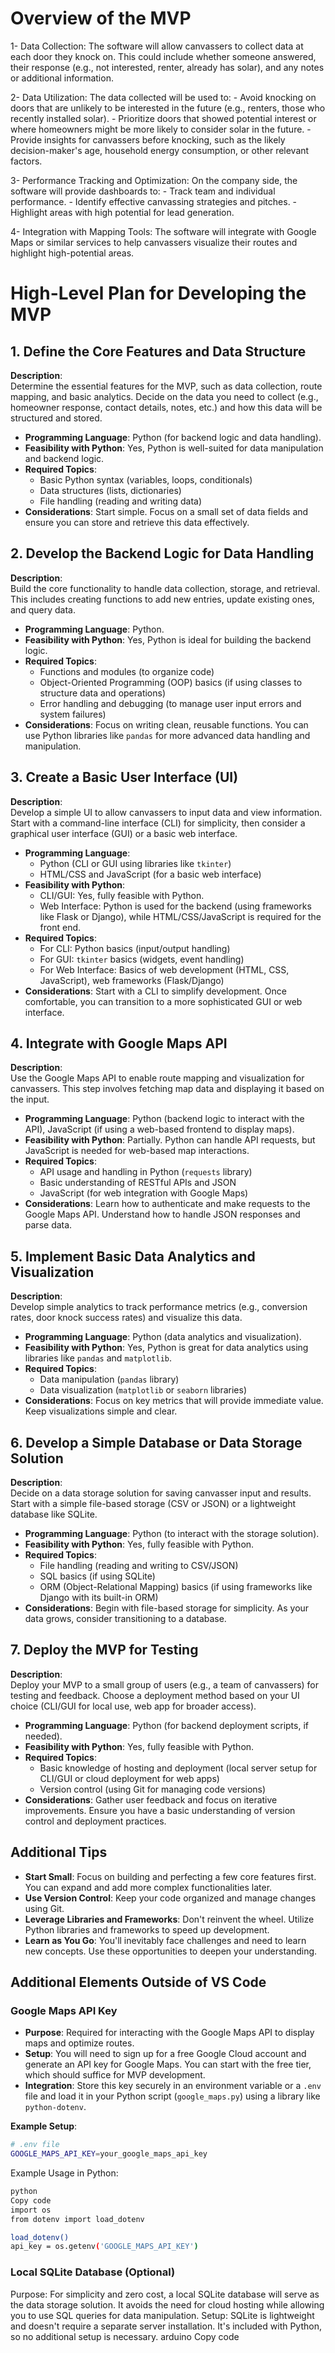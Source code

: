 # Overview of the MVP
1- Data Collection: The software will allow canvassers to collect data at each door they knock on. This could include whether someone answered, their response (e.g., not interested, renter, already has solar), and any notes or additional information.

2- Data Utilization: The data collected will be used to:
    - Avoid knocking on doors that are unlikely to be interested in the future (e.g., renters, those who recently installed solar).
    - Prioritize doors that showed potential interest or where homeowners might be more likely to consider solar in the future.
    - Provide insights for canvassers before knocking, such as the likely decision-maker's age, household energy consumption, or other relevant factors.

3- Performance Tracking and Optimization: On the company side, the software will provide dashboards to:
    - Track team and individual performance.
    - Identify effective canvassing strategies and pitches.
    - Highlight areas with high potential for lead generation.

4- Integration with Mapping Tools: The software will integrate with Google Maps or similar services to help canvassers visualize their routes and highlight high-potential areas.

# High-Level Plan for Developing the MVP

## 1. Define the Core Features and Data Structure

**Description**:  
Determine the essential features for the MVP, such as data collection, route mapping, and basic analytics. Decide on the data you need to collect (e.g., homeowner response, contact details, notes, etc.) and how this data will be structured and stored.

- **Programming Language**: Python (for backend logic and data handling).
- **Feasibility with Python**: Yes, Python is well-suited for data manipulation and backend logic.
- **Required Topics**:
  - Basic Python syntax (variables, loops, conditionals)
  - Data structures (lists, dictionaries)
  - File handling (reading and writing data)
- **Considerations**: Start simple. Focus on a small set of data fields and ensure you can store and retrieve this data effectively.

## 2. Develop the Backend Logic for Data Handling

**Description**:  
Build the core functionality to handle data collection, storage, and retrieval. This includes creating functions to add new entries, update existing ones, and query data.

- **Programming Language**: Python.
- **Feasibility with Python**: Yes, Python is ideal for building the backend logic.
- **Required Topics**:
  - Functions and modules (to organize code)
  - Object-Oriented Programming (OOP) basics (if using classes to structure data and operations)
  - Error handling and debugging (to manage user input errors and system failures)
- **Considerations**: Focus on writing clean, reusable functions. You can use Python libraries like `pandas` for more advanced data handling and manipulation.

## 3. Create a Basic User Interface (UI)

**Description**:  
Develop a simple UI to allow canvassers to input data and view information. Start with a command-line interface (CLI) for simplicity, then consider a graphical user interface (GUI) or a basic web interface.

- **Programming Language**:  
  - Python (CLI or GUI using libraries like `tkinter`)
  - HTML/CSS and JavaScript (for a basic web interface)
- **Feasibility with Python**:  
  - CLI/GUI: Yes, fully feasible with Python.
  - Web Interface: Python is used for the backend (using frameworks like Flask or Django), while HTML/CSS/JavaScript is required for the front end.
- **Required Topics**:
  - For CLI: Python basics (input/output handling)
  - For GUI: `tkinter` basics (widgets, event handling)
  - For Web Interface: Basics of web development (HTML, CSS, JavaScript), web frameworks (Flask/Django)
- **Considerations**: Start with a CLI to simplify development. Once comfortable, you can transition to a more sophisticated GUI or web interface.

## 4. Integrate with Google Maps API

**Description**:  
Use the Google Maps API to enable route mapping and visualization for canvassers. This step involves fetching map data and displaying it based on the input.

- **Programming Language**: Python (backend logic to interact with the API), JavaScript (if using a web-based frontend to display maps).
- **Feasibility with Python**: Partially. Python can handle API requests, but JavaScript is needed for web-based map interactions.
- **Required Topics**:
  - API usage and handling in Python (`requests` library)
  - Basic understanding of RESTful APIs and JSON
  - JavaScript (for web integration with Google Maps)
- **Considerations**: Learn how to authenticate and make requests to the Google Maps API. Understand how to handle JSON responses and parse data.

## 5. Implement Basic Data Analytics and Visualization

**Description**:  
Develop simple analytics to track performance metrics (e.g., conversion rates, door knock success rates) and visualize this data.

- **Programming Language**: Python (data analytics and visualization).
- **Feasibility with Python**: Yes, Python is great for data analytics using libraries like `pandas` and `matplotlib`.
- **Required Topics**:
  - Data manipulation (`pandas` library)
  - Data visualization (`matplotlib` or `seaborn` libraries)
- **Considerations**: Focus on key metrics that will provide immediate value. Keep visualizations simple and clear.

## 6. Develop a Simple Database or Data Storage Solution

**Description**:  
Decide on a data storage solution for saving canvasser input and results. Start with a simple file-based storage (CSV or JSON) or a lightweight database like SQLite.

- **Programming Language**: Python (to interact with the storage solution).
- **Feasibility with Python**: Yes, fully feasible with Python.
- **Required Topics**:
  - File handling (reading and writing to CSV/JSON)
  - SQL basics (if using SQLite)
  - ORM (Object-Relational Mapping) basics (if using frameworks like Django with its built-in ORM)
- **Considerations**: Begin with file-based storage for simplicity. As your data grows, consider transitioning to a database.

## 7. Deploy the MVP for Testing

**Description**:  
Deploy your MVP to a small group of users (e.g., a team of canvassers) for testing and feedback. Choose a deployment method based on your UI choice (CLI/GUI for local use, web app for broader access).

- **Programming Language**: Python (for backend deployment scripts, if needed).
- **Feasibility with Python**: Yes, fully feasible with Python.
- **Required Topics**:
  - Basic knowledge of hosting and deployment (local server setup for CLI/GUI or cloud deployment for web apps)
  - Version control (using Git for managing code versions)
- **Considerations**: Gather user feedback and focus on iterative improvements. Ensure you have a basic understanding of version control and deployment practices.

## Additional Tips

- **Start Small**: Focus on building and perfecting a few core features first. You can expand and add more complex functionalities later.
- **Use Version Control**: Keep your code organized and manage changes using Git.
- **Leverage Libraries and Frameworks**: Don't reinvent the wheel. Utilize Python libraries and frameworks to speed up development.
- **Learn as You Go**: You'll inevitably face challenges and need to learn new concepts. Use these opportunities to deepen your understanding.


## Additional Elements Outside of VS Code

### Google Maps API Key

- **Purpose**: Required for interacting with the Google Maps API to display maps and optimize routes.
- **Setup**: You will need to sign up for a free Google Cloud account and generate an API key for Google Maps. You can start with the free tier, which should suffice for MVP development.
- **Integration**: Store this key securely in an environment variable or a `.env` file and load it in your Python script (`google_maps.py`) using a library like `python-dotenv`.

**Example Setup**:

```bash
# .env file
GOOGLE_MAPS_API_KEY=your_google_maps_api_key
```
Example Usage in Python:
```bash
python
Copy code
import os
from dotenv import load_dotenv

load_dotenv()
api_key = os.getenv('GOOGLE_MAPS_API_KEY')
```
### Local SQLite Database (Optional)
Purpose: For simplicity and zero cost, a local SQLite database will serve as the data storage solution. It avoids the need for cloud hosting while allowing you to use SQL queries for data manipulation.
Setup: SQLite is lightweight and doesn't require a separate server installation. It's included with Python, so no additional setup is necessary.
arduino
Copy code
